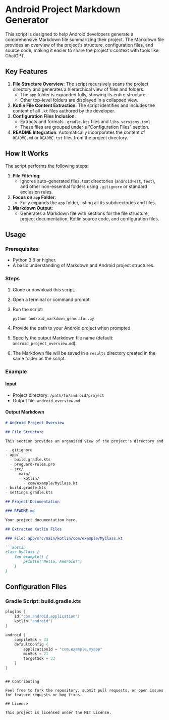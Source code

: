 # Android Project Markdown Generator

This script is designed to help Android developers generate a comprehensive Markdown file summarizing their project. The Markdown file provides an overview of the project's structure, configuration files, and source code, making it easier to share the project's context with tools like ChatGPT.

## Key Features

1. **File Structure Overview**: The script recursively scans the project directory and generates a hierarchical view of files and folders.
   - The `app` folder is expanded fully, showing its entire structure.
   - Other top-level folders are displayed in a collapsed view.
2. **Kotlin File Content Extraction**: The script identifies and includes the content of all `.kt` files authored by the developer.
3. **Configuration Files Inclusion**:
   - Extracts and formats `.gradle.kts` files and `libs.versions.toml`.
   - These files are grouped under a "Configuration Files" section.
4. **README Integration**: Automatically incorporates the content of `README.md` or `README.txt` files from the project directory.

## How It Works

The script performs the following steps:

1. **File Filtering**:
   - Ignores auto-generated files, test directories (`androidTest`, `test`), and other non-essential folders using `.gitignore` or standard exclusion rules.
2. **Focus on ****`app`**** Folder**:
   - Fully expands the `app` folder, listing all its subdirectories and files.
3. **Markdown Output**:
   - Generates a Markdown file with sections for the file structure, project documentation, Kotlin source code, and configuration files.

## Usage

### Prerequisites

- Python 3.6 or higher.
- A basic understanding of Markdown and Android project structures.

### Steps

1. Clone or download this script.

2. Open a terminal or command prompt.

3. Run the script:

   ```bash
   python android_markdown_generator.py
   ```

4. Provide the path to your Android project when prompted.

5. Specify the output Markdown file name (default: `android_project_overview.md`).

6. The Markdown file will be saved in a `results` directory created in the same folder as the script.

### Example

#### Input

- Project directory: `/path/to/android/project`
- Output file: `android_overview.md`

#### Output Markdown

````markdown
# Android Project Overview

## File Structure

This section provides an organized view of the project's directory and file structure, highlighting authored files.

- .gitignore
- app/
  - build.gradle.kts
  - proguard-rules.pro
  - src/
    - main/
      - kotlin/
        - com/example/MyClass.kt
- build.gradle.kts
- settings.gradle.kts

## Project Documentation

### README.md

Your project documentation here.

## Extracted Kotlin Files

### File: app/src/main/kotlin/com/example/MyClass.kt

```kotlin
class MyClass {
    fun example() {
        println("Hello, Android!")
    }
}
````

## Configuration Files

### Gradle Script: build.gradle.kts

```kotlin
plugins {
    id("com.android.application")
    kotlin("android")
}

android {
    compileSdk = 33
    defaultConfig {
        applicationId = "com.example.myapp"
        minSdk = 21
        targetSdk = 33
    }
}
```

```

## Contributing

Feel free to fork the repository, submit pull requests, or open issues for feature requests or bug fixes.

## License

This project is licensed under the MIT License.

```
